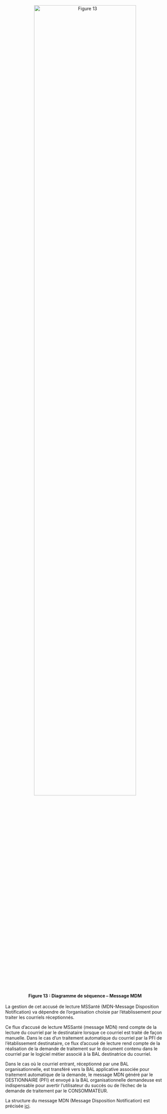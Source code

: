 <div class="figure" style='text-align: center;'>
    <img src="image19.png" alt="Figure 13" title="Figure 13 : Diagramme de séquence – Message MDM" style="width:80%;">
    <figcaption><b>Figure 13 : Diagramme de séquence – Message MDM</b></figcaption>
</div>    
<br>
La gestion de cet accusé de lecture MSSanté (MDN-Message Disposition Notification) va dépendre de l’organisation choisie par l’établissement pour traiter les courriels réceptionnés.

Ce flux d’accusé de lecture MSSanté (message MDN) rend compte de la lecture du courriel par le destinataire lorsque ce courriel est traité de façon manuelle. Dans le cas d’un traitement automatique du courriel par la PFI de l’établissement destinataire, ce flux d’accusé de lecture rend compte de la réalisation de la demande de traitement sur le document contenu dans le courriel par le logiciel métier associé à la BAL destinatrice du courriel.

Dans le cas où le courriel entrant, réceptionné par une BAL organisationnelle, est transféré vers la BAL applicative associée pour traitement automatique de la demande, le message MDN généré par le GESTIONNAIRE (PFI) et envoyé à la BAL organisationnelle demandeuse est indispensable pour avertir l’utilisateur du succès ou de l’échec de la demande de traitement par le CONSOMMATEUR.

La structure du message MDN (Message Disposition Notification) est précisée [ici](struct-msg-mdn.html).
